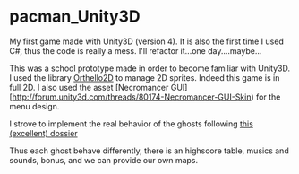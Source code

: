pacman_Unity3D
==============

My first game made with Unity3D (version 4). It is also the first time I used C#, thus the code is really a mess. I'll refactor it...one day....maybe...

This was a school prototype made in order to become familiar with Unity3D.
I used the library [Orthello2D](http://forum.unity3d.com/threads/95827-Orthello-2D-Framework-100-FREE) to manage 2D sprites. Indeed this game is in full 2D.
I also used the asset [Necromancer GUI][http://forum.unity3d.com/threads/80174-Necromancer-GUI-Skin) for the menu design.

I strove to implement the real behavior of the ghosts following [this (excellent) dossier](http://home.comcast.net/~jpittman2/pacman/pacmandossier.html)

Thus each ghost behave differently, there is an highscore table, musics and sounds, bonus, and we can provide our own maps.
